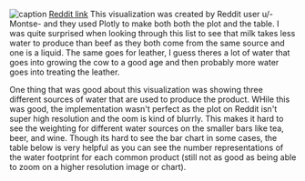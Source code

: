 ![caption](https://github.com/jacobadamsky/reflections/blob/master/water.png)
[Reddit link](https://www.reddit.com/r/dataisbeautiful/comments/t3hrc0/oc_global_average_water_footprint_of_common/)
This visualization was created by Reddit user u/-Montse- and they used Plotly to make both both the plot and the table.
I was quite surprised when looking through this list to see that milk takes less water to produce than beef as they
both come from the same source and one is a liquid. The same goes for leather, I guess theres a lot of water that goes 
into growing the cow to a good age and then probably more water goes into treating the leather.

One thing that was good about this visualization was showing three different sources of water that are used to produce
the product. WHile this was good, the implementation wasn't perfect as the plot on Reddit isn't super high resolution
and the oom is kind of blurrly. This makes it hard to see the weighting for different water sources on the smaller
bars like tea, beer, and wine. Though its hard to see the bar chart in some cases, the table below is very helpful as
you can see the number representations of the water footprint for each common product (still not as good as being able
to zoom on a higher resolution image or chart).
